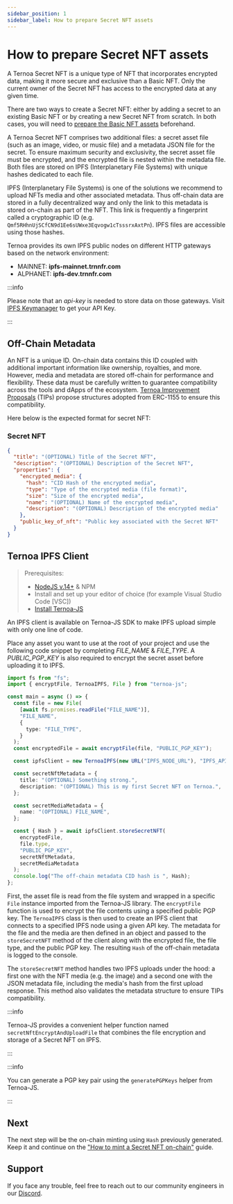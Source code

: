 ```yaml
---
sidebar_position: 1
sidebar_label: How to prepare Secret NFT assets
---
```


# How to prepare Secret NFT assets

A Ternoa Secret NFT is a unique type of NFT that incorporates encrypted data, making it more secure and exclusive than a Basic NFT. Only the current owner of the Secret NFT has access to the encrypted data at any given time.

There are two ways to create a Secret NFT: either by adding a secret to an existing Basic NFT or by creating a new Secret NFT from scratch. In both cases, you will need to [prepare the Basic NFT assets](/for-developers/guides/NFT/basic-NFT/prepare-assets) beforehand.

A Ternoa Secret NFT comprises two additional files: a secret asset file (such as an image, video, or music file) and a metadata JSON file for the secret. To ensure maximum security and exclusivity, the secret asset file must be encrypted, and the encrypted file is nested within the metadata file. Both files are stored on IPFS (Interplanetary File Systems) with unique hashes dedicated to each file.

IPFS (Interplanetary File Systems) is one of the solutions we recommend to upload NFTs media and other associated metadata. Thus off-chain data are stored in a fully decentralized way and only the link to this metadata is stored on-chain as part of the NFT. This link is frequently a fingerprint called a cryptographic ID (e.g. `Qmf5RHhnUjSCfCN9d1Ee6sUWxe3Eqvogw1cTsssrxAxtPn`). IPFS files are accessible using those hashes.

Ternoa provides its own IPFS public nodes on different HTTP gateways based on the network environment:

- MAINNET: **ipfs-mainnet.trnnfr.com**
- ALPHANET: **ipfs-dev.trnnfr.com**

:::info

Please note that an _api-key_ is needed to store data on those gateways. Visit [IPFS Keymanager](https://ipfs-key-manager-git-dev-ternoa.vercel.app/) to get your API Key.

:::

## Off-Chain Metadata

An NFT is a unique ID. On-chain data contains this ID coupled with additional important information like ownership, royalties, and more. However, media and metadata are stored off-chain for performance and flexibility. These data must be carefully written to guarantee compatibility across the tools and dApps of the ecosystem. [Ternoa Improvement Proposals](https://github.com/capsule-corp-ternoa/ternoa-proposals/tree/main/TIPs) (TIPs) propose structures adopted from ERC-1155 to ensure this compatibility.

Here below is the expected format for secret NFT:

### Secret NFT

```json
{
  "title": "(OPTIONAL) Title of the Secret NFT",
  "description": "(OPTIONAL) Description of the Secret NFT",
  "properties": {
    "encrypted_media": {
      "hash": "CID Hash of the encrypted media",
      "type": "Type of the encrypted media (file format)",
      "size": "Size of the encrypted media",
      "name": "(OPTIONAL) Name of the encrypted media",
      "description": "(OPTIONAL) Description of the encrypted media"
    },
    "public_key_of_nft": "Public key associated with the Secret NFT"
  }
}
```

## Ternoa IPFS Client

> Prerequisites:
>
> - [NodeJS v.14+](https://nodejs.org/en/download/) & NPM
> - Install and set up your editor of choice (for example Visual Studio Code [VSC])
> - [Install Ternoa-JS](/for-developers/get-started/install-ternoa-js#step-1-install-ternoa-js)

An IPFS client is available on Ternoa-JS SDK to make IPFS upload simple with only one line of code.

Place any asset you want to use at the root of your project and use the following code snippet by completing _FILE_NAME_ & _FILE_TYPE_. A _PUBLIC_PGP_KEY_ is also required to encrypt the secret asset before uploading it to IPFS.

```typescript showLineNumbers
import fs from "fs";
import { encryptFile, TernoaIPFS, File } from "ternoa-js";

const main = async () => {
  const file = new File(
    [await fs.promises.readFile("FILE_NAME")],
    "FILE_NAME",
    {
      type: "FILE_TYPE",
    }
  );
  const encryptedFile = await encryptFile(file, "PUBLIC_PGP_KEY");

  const ipfsClient = new TernoaIPFS(new URL("IPFS_NODE_URL"), "IPFS_API_KEY");

  const secretNftMetadata = {
    title: "(OPTIONAL) Something strong.",
    description: "(OPTIONAL) This is my first Secret NFT on Ternoa.",
  };

  const secretMediaMetadata = {
    name: "(OPTIONAL) FILE_NAME",
  };

  const { Hash } = await ipfsClient.storeSecretNFT(
    encryptedFile,
    file.type,
    "PUBLIC_PGP_KEY",
    secretNftMetadata,
    secretMediaMetadata
  );
  console.log("The off-chain metadata CID hash is ", Hash);
};
```

First, the asset file is read from the file system and wrapped in a specific `File` instance imported from the Ternoa-JS library. The `encryptFile` function is used to encrypt the file contents using a specified public PGP key. The `TernoaIPFS` class is then used to create an IPFS client that connects to a specified IPFS node using a given API key. The metadata for the file and the media are then defined in an object and passed to the `storeSecretNFT` method of the client along with the encrypted file, the file type, and the public PGP key. The resulting `Hash` of the off-chain metadata is logged to the console.

The `storeSecretNFT` method handles two IPFS uploads under the hood: a first one with the NFT media (e.g. the image) and a second one with the JSON metadata file, including the media's hash from the first upload response. This method also validates the metadata structure to ensure TIPs compatibility.

:::info

Ternoa-JS provides a convenient helper function named `secretNftEncryptAndUploadFile` that combines the file encryption and storage of a Secret NFT on IPFS.

:::

:::info

You can generate a PGP key pair using the `generatePGPKeys` helper from Ternoa-JS.

:::

## Next

The next step will be the on-chain minting using `Hash` previously generated. Keep it and continue on the ["How to mint a Secret NFT on-chain"](/for-developers/guides/NFT/secret-NFT/mint-NFT) guide.

## Support

If you face any trouble, feel free to reach out to our community engineers in our [Discord](https://discord.gg/fUmBkPpnRu).
